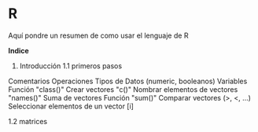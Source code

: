 # R
Aquí pondre un resumen de como usar el lenguaje de R

**Indice**

1. Introducción 
1.1 primeros pasos

Comentarios 
Operaciones 
Tipos de Datos (numeric, booleanos)
Variables 
Función "class()"
Crear vectores "c()"
Nombrar elementos de vectores "names()"
Suma de vectores 
Función "sum()"
Comparar vectores (>, <, ...)
Seleccionar elementos de un vector [i]

1.2 matrices
